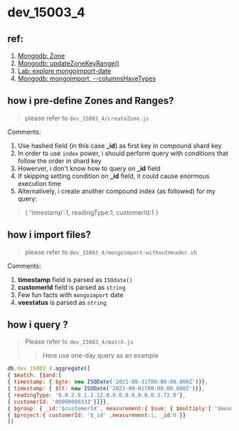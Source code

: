 dev_15003_4
===
## ref:
1. [Mongodb: Zone](https://docs.mongodb.com/manual/core/zone-sharding/#zone-sharding)
2. [Mongodb: updateZoneKeyRange()](https://docs.mongodb.com/manual/reference/method/sh.updateZoneKeyRange/#updatezonekeyrange-method-init-chunk-distribution)
3. [Lab: explore mongoimport-date]()
4. [Mongodb: mongoimport, --columnsHaveTypes](https://docs.mongodb.com/database-tools/mongoimport/#cmdoption-mongoimport-columnshavetypes)


## how i pre-define Zones and Ranges?
> please refer to ```dev_15003_4/createZone.js```

Comments:
1. Use hashed field (in this case **_id**) as first key in compound shard key
2. In order to use ```index``` power, i should perform query with conditions that follow the order in shard key
3. Howerver, i don't know how to query on **_id** field
4. If skipping setting condition on **_id** field, it could cause enormous execution time
5. Alternatively, i create another compound index (as followed) for my query:
> { 'timestamp':1, readingType:1, customerId:1 } 

## how i import files?
> please refer to ```dev_15003_4/mongoimport-withoutHeader.sh```

Comments:
1. **timestamp** field is parsed as ```ISOdate()```
2. **customerId** field is parsed as ```string```
3. Few fun facts with ```mongoimport``` date
4. **veestatus** is parsed as ```string``` 

## how i query ?
> Please refer to ```dev_15003_4/match.js```
>> Here use one-day query as an example
``` javascript
db.dev_15003_4.aggregate([
{ $match: {$and:[
{ timestamp: { $gte: new ISODate('2021-08-31T00:00:00.000Z')}},
{ timestamp: { $lt: new ISODate('2021-09-01T00:00:00.000Z')}},
{ readingType: '0.0.2.9.1.2.12.0.0.0.0.0.0.0.0.3.72.0'},
{ customerId: '00000000333'}]}},
{ $group: { _id:'$customerId', measurement:{ $sum: { $multiply:[ '$measurement','$multiplier']}}}},
{ $project:{ customerId: '$_id' ,measurement:1, _id:0 }}
])
```





